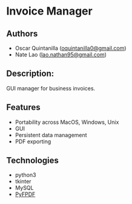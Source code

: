 # Invoice Manager
## Authors
* Oscar Quintanilla (oquintanilla0@gmail.com)
* Nate Lao (lao.nathan95@gmail.com)
## Description:
GUI manager for business invoices.
## Features
* Portability across MacOS, Windows, Unix
* GUI
* Persistent data management
* PDF exporting
## Technologies
* python3
* tkinter
* MySQL
* [PyFPDF](https://pyfpdf.readthedocs.io/en/latest/index.html) 
